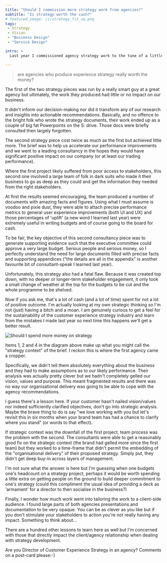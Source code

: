 ```yaml
---
title: "Should I commission more strategy work from agencies?"
subtitle: "Is strategy worth the cash?"
# featured_image: /i/strategy_fit_sq.png
tags:
 - Strategy
 - Vision
 - "Business Design"
 - "Service Design"

intro: >
  Last year I commissioned agency strategy work to the tune of a little under a million pounds. With the advantage of hindsight, I have to ask myself

---
```

> are agencies who produce experience strategy really worth the money?

The first of the two strategy pieces was run by a really smart guy at a great agency but ultimately, the work they produced had little or no impact on our business. 

It didn't inform our decision-making nor did it transform any of our research and insights into actionable recommendations. Basically, and no offence to the bright folk who wrote the strategy documents, their work ended up as a couple of big fat Powerpoints on the S: drive. Those docs were briefly consulted then largely forgotten.

The second strategy piece cost twice as much as the first but achieved little more. The brief was to help us accelerate our performance improvements and we went to a leading consultancy in the hopes they would have significant positive impact on our company (or at least our trading performance).

Where the first project likely suffered from poor access to stakeholders, this second one involved a large team of folk in dark suits who made it their business to go as deep as they could and get the information they needed from the right stakeholders.

At first the results seemed encouraging, the team produced a number of documents with amazing facts and figures. Using what I must assume is voodoo and pixie dust, they were able to attach precise performance metrics to general user experience improvements (both UI and UX) and those percentages of 'uplift' (a new word I learned last year) were extremely useful in writing budgets and of course going to the board for cash.

To be fair, the key objective of this second consultancy piece was to generate supporting evidence such that the executive committee could approve a very large budget. Serious people and serious money, so I perfectly understand the need for large documents filled with precise facts and supporting appendices ("the details are all in the appendix" is another favourite bit of consultant-speak I learned last year).

Unfortunately, this strategy also had a fatal flaw. Because it was created top down, with no deeper or longer-term stakeholder engagement, it only took a small change of weather at the top for the budgets to be cut and the whole programme to be shelved.

Now if you ask me, that's a lot of cash (and a lot of time) spent for not a lot of positive outcome. I'm actually looking at my own strategic thinking so I'm not (just) having a bitch and a moan. I am genuinely curious to get a feel for the sustainability of the customer experience strategy industry and learn from the mistakes I made last year so next time this happens we'll get a better result.

![Should I spend more money on strategy](http://donkeyontheedge.com/images/strategy_fit.png)

Items 1, 2 and 4 in the diagram above make up what you might call the "strategy context" of the brief. I reckon this is where the first agency came a cropper. 

Specifically, we didn't tell them absolutely everything about the business and they had to make assumptions as to our likely performance. Their analysis was actually pretty clever but we hadn't completely gelled our vision, values and purpose. This meant fragmented results and there was no way our organisational delivery was going to be able to cope with the agency recommendations.

I guess there's a lesson here. If your customer hasn't nailed vision/values nor indeed sufficiently clarified objectives, don't go into strategic analysis. Maybe the brave thing to do is say "we love working with you but let's revisit this in six months when your brand team has had a chance to clarify where you stand" (or words to that effect).

If strategic context was the downfall of the first project, team process was the problem with the second. The consultants were able to get a reasonably good fix on the strategic context (the brand had gelled more since the first team) but they worked to a time-frame that didn't permit the embedding of the "organisational delivery" of their proposed strategy. Simply put, they didn't get deep buy-in across layers of management.

I'm not sure what the answer is here but I'm guessing when one budgets one's headcount on a strategy project, perhaps it would be worth spending a little extra on getting people on the ground to build deeper commitment to one's strategy (could this compliment the usual idea of providing a deck as 'armament' for a director to then socialise in the business?)

Finally, I wonder how much work went into tailoring the work to a client-side audience. I found large parts of both agencies presentations and documentation to be very opaque. You can be as clever as you like but if you don't stimulate your stakeholders to action you're not really having any impact. Something to think about...

There are a hundred other lessons to learn here as well but I'm concerned with those that directly impact the client/agency relationship when dealing with strategy development.

Are you Director of Customer Experience Strategy in an agency? Comments on a post-card please:-)

